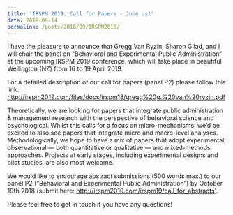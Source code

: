 ```yaml
---
title: 'IRSPM 2019: Call for Papers - Join us!'
date: 2018-09-14
permalink: /posts/2018/09/IRSPM2019/
---
```


I have the pleasure to announce that Gregg Van Ryzin, Sharon Gilad, and I will chair the  panel on “Behavioral and Experimental Public Administration” at the upcoming IRSPM 2019 conference, which will take place in beautiful Wellington (NZ) from 16 to 19 April 2019.

For a detailed description of our call for papers (panel P2) please follow this link: <http://irspm2019.com/files/docs/irspm18/gregg%20g.%20van%20ryzin.pdf> 

Theoretically, we are looking for papers that integrate public administration & management research with the perspective of behavioral science and psychological. Whilst this calls for a focus on micro-mechanisms, we’d be excited to also see papers that integrate micro and macro-level analyses. Methodologically, we hope to have a mix of papers that adopt experimental, observational — both quantitative or qualitative — and mixed-methods approaches. Projects at early stages, including experimental designs and pilot studies, are also most welcome.

We would like to encourage abstract submissions (500 words max.) to our panel P2 (“Behavioral and Experimental Public Administration”) by October 19th 2018 (submit here: <http://irspm2019.com/irspm19/call_for_abstracts>).

Please feel free to get in touch if you have any questions!
